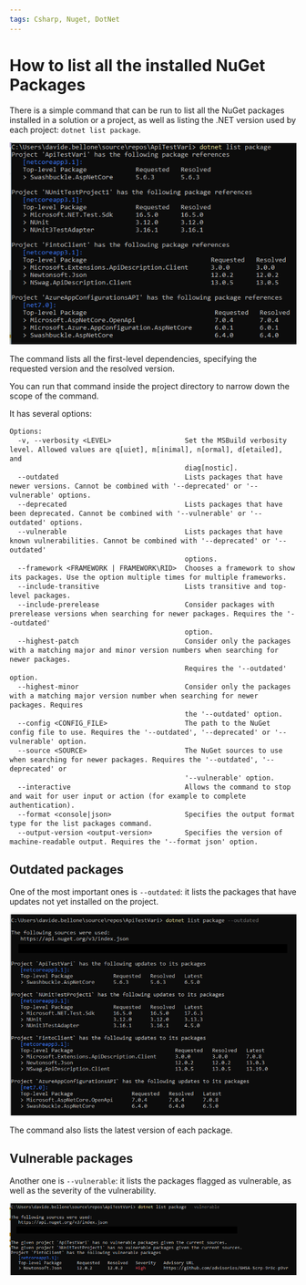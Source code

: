 ```yaml
---
tags: Csharp, Nuget, DotNet
---
```


# How to list all the installed NuGet Packages

There is a simple command that can be run to list all the NuGet packages installed in a solution or a project, as well as listing the .NET version used by each project: `dotnet list package`.

![NuGet packages installed across the solution](./solution-packages.png)

The command lists all the first-level dependencies, specifying the requested version and the resolved version.

You can run that command inside the project directory to narrow down the scope of the command.

It has several options:

```plaintext
Options:
  -v, --verbosity <LEVEL>                  Set the MSBuild verbosity level. Allowed values are q[uiet], m[inimal], n[ormal], d[etailed], and
                                           diag[nostic].
  --outdated                               Lists packages that have newer versions. Cannot be combined with '--deprecated' or '--vulnerable' options.
  --deprecated                             Lists packages that have been deprecated. Cannot be combined with '--vulnerable' or '--outdated' options.
  --vulnerable                             Lists packages that have known vulnerabilities. Cannot be combined with '--deprecated' or '--outdated'
                                           options.
  --framework <FRAMEWORK | FRAMEWORK\RID>  Chooses a framework to show its packages. Use the option multiple times for multiple frameworks.
  --include-transitive                     Lists transitive and top-level packages.
  --include-prerelease                     Consider packages with prerelease versions when searching for newer packages. Requires the '--outdated'
                                           option.
  --highest-patch                          Consider only the packages with a matching major and minor version numbers when searching for newer packages.
                                           Requires the '--outdated' option.
  --highest-minor                          Consider only the packages with a matching major version number when searching for newer packages. Requires
                                           the '--outdated' option.
  --config <CONFIG_FILE>                   The path to the NuGet config file to use. Requires the '--outdated', '--deprecated' or '--vulnerable' option.
  --source <SOURCE>                        The NuGet sources to use when searching for newer packages. Requires the '--outdated', '--deprecated' or
                                           '--vulnerable' option.
  --interactive                            Allows the command to stop and wait for user input or action (for example to complete authentication).
  --format <console|json>                  Specifies the output format type for the list packages command.
  --output-version <output-version>        Specifies the version of machine-readable output. Requires the '--format json' option.
```

## Outdated packages

One of the most important ones is `--outdated`: it lists the packages that have updates not yet installed on the project.

![List NuGet outdated packages](./outdated-packages.png)

The command also lists the latest version of each package.

## Vulnerable packages

Another one is `--vulnerable`: it lists the packages flagged as vulnerable, as well as the severity of the vulnerability.

![NuGet vulnerable packages](./vulnerable-packages.png)
